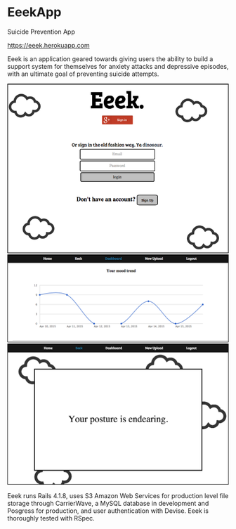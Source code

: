 EeekApp
=======

Suicide Prevention App

https://eeek.herokuapp.com

Eeek is an application geared towards giving users the ability to build a support system for themselves for anxiety attacks and depressive episodes, with an ultimate goal of preventing suicide attempts. 

![alt tag](eeek/app/assets/images/login_page.png)
![alt tag](eeek/app/assets/images/scale_page.png)
![alt tag](eeek/app/assets/images/eeek_page.png)

Eeek runs Rails 4.1.8, uses S3 Amazon Web Services for production level file storage through CarrierWave, a MySQL database in development and Posgress for production, and user authentication with Devise. Eeek is thoroughly tested with RSpec.  
